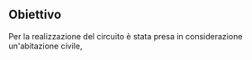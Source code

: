 ## Obiettivo

Per la realizzazione del circuito è stata presa in considerazione
un'abitazione civile,
